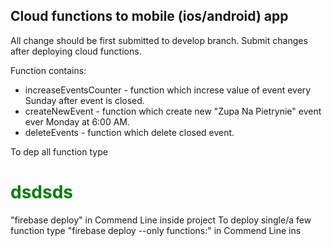 ## Cloud functions to mobile (ios/android) app

All change should be first submitted to develop branch. Submit changes after deploying cloud functions.

Function contains:
 - increaseEventsCounter - function which increse value of event every Sunday after event is closed.
 - createNewEvent - function which create new "Zupa Na Pietrynie" event ever Monday at 6:00 AM.
 - deleteEvents - function which delete closed event.

To dep all function type <h1 style="color:green;"> dsdsds</h1> "firebase deploy" in Commend Line inside project
To deploy single/a few function type "firebase deploy --only functions:" in Commend Line ins

